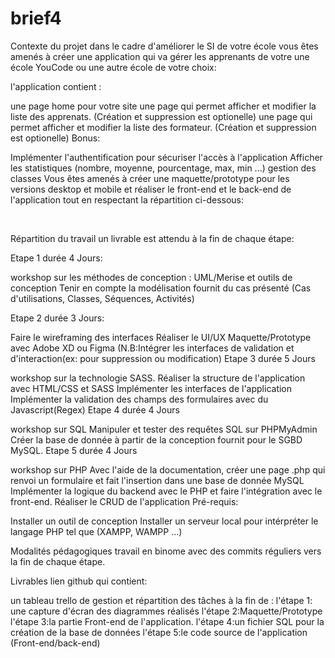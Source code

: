 # brief4
Contexte du projet
dans le cadre d'améliorer le SI de votre école vous êtes amenés à créer une application qui va gérer les apprenants de votre une école YouCode ou une autre école de votre choix:

l'application contient :

une page home pour votre site
une page qui permet afficher et modifier la liste des apprenats. (Création et suppression est optionelle)
une page qui permet afficher et modifier la liste des formateur. (Création et suppression est optionelle)
Bonus:

Implémenter l'authentification pour sécuriser l'accès à l'application
Afficher les statistiques (nombre, moyenne, pourcentage, max, min ...)
gestion des classes
Vous êtes amenés à créer une maquette/prototype pour les versions desktop et mobile et réaliser le front-end et le back-end de l'application tout en respectant la répartition ci-dessous:

​

Répartition du travail un livrable est attendu à la fin de chaque étape:

Etape 1 durée 4 Jours:

workshop sur les méthodes de conception : UML/Merise et outils de conception
Tenir en compte la modélisation fournit du cas présenté (Cas d'utilisations, Classes, Séquences, Activités)
​

Etape 2 durée 3 Jours:

Faire le wireframing des interfaces
Réaliser le UI/UX Maquette/Prototype avec Adobe XD ou Figma (N.B:Intégrer les interfaces de validation et d'interaction(ex: pour suppression ou modification)
Etape 3 durée 5 Jours

workshop sur la technologie SASS.
Réaliser la structure de l'application avec HTML/CSS et SASS
Implémenter les interfaces de l'application
Implémenter la validation des champs des formulaires avec du Javascript(Regex)
Etape 4 durée 4 Jours

workshop sur SQL
Manipuler et tester des requêtes SQL sur PHPMyAdmin
Créer la base de donnée à partir de la conception fournit pour le SGBD MySQL.
Etape 5 durée 4 Jours

workshop sur PHP
Avec l'aide de la documentation, créer une page .php qui renvoi un formulaire et fait l'insertion dans une base de donnée MySQL
Implémenter la logique du backend avec le PHP et faire l'intégration avec le front-end.
Réaliser le CRUD de l'application
Pré-requis:

Installer un outil de conception
Installer un serveur local pour intérpréter le langage PHP tel que (XAMPP, WAMPP ...)
​

Modalités pédagogiques
travail en binome avec des commits réguliers vers la fin de chaque étape.

Livrables
lien github qui contient:

un tableau trello de gestion et répartition des tâches
à la fin de :
l'étape 1: une capture d'écran des diagrammes réalisés
l'étape 2:Maquette/Prototype
l'étape 3:la partie Front-end de l'application.
l'étape 4:un fichier SQL pour la création de la base de données
l'étape 5:le code source de l'application (Front-end/back-end)
